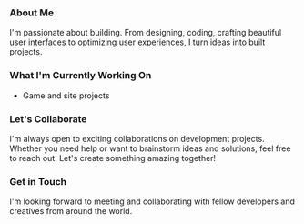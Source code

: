 <!-- Hey there! Welcome to my GitHub profile -->

### About Me

I'm passionate about building. From designing, coding, crafting beautiful user interfaces to optimizing user experiences, I turn ideas into built projects. 

### What I'm Currently Working On

- Game and site projects

### Let's Collaborate

I'm always open to exciting collaborations on development projects. Whether you need help or want to brainstorm ideas and solutions, feel free to reach out. Let's create something amazing together!

### Get in Touch

I'm looking forward to meeting and collaborating with fellow developers and creatives from around the world.


